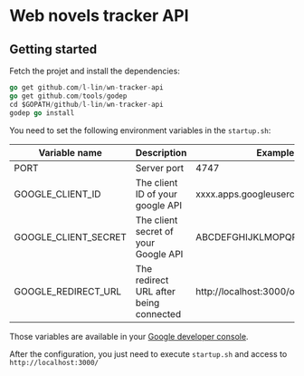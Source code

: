 Web novels tracker API
======================

Getting started
---------------

Fetch the projet and install the dependencies:

```go
go get github.com/l-lin/wn-tracker-api
go get github.com/tools/godep
cd $GOPATH/github/l-lin/wn-tracker-api
godep go install
```

You need to set the following environment variables in the `startup.sh`:

|Variable name          |Description                            |Example                                |
|-----------------------|---------------------------------------|---------------------------------------|
|PORT                   |Server port                            |4747                                   |
|GOOGLE_CLIENT_ID       |The client ID of your google API       |xxxx.apps.googleusercontent.com        |
|GOOGLE_CLIENT_SECRET   |The client secret of your Google API   |ABCDEFGHIJKLMOPQRSTUVWXYZ              |
|GOOGLE_REDIRECT_URL    |The redirect URL after being connected |http://localhost:3000/oauth2callback   |

Those variables are available in your [Google developer console](https://console.developers.google.com/project).

After the configuration, you just need to execute `startup.sh` and access to `http://localhost:3000/`

